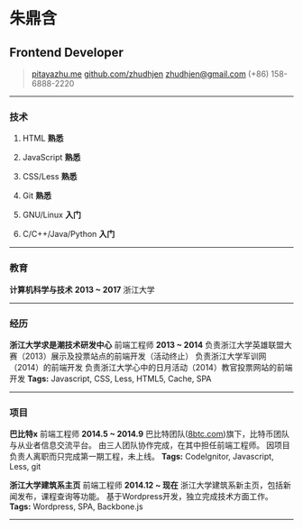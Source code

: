# 朱鼎含

## Frontend Developer

> [pitayazhu.me](http://pitayazhu.me)
> [github.com/zhudhjen](http://github.com/zhudhjen)
> [zhudhjen@gmail.com](mailto:zhudhjen@gmail.com)
> (+86) 158-6888-2220

------

### 技术

1. HTML __熟悉__

1. JavaScript __熟悉__

1. CSS/Less __熟悉__

1. Git __熟悉__

1. GNU/Linux __入门__

1. C/C++/Java/Python __入门__

------

### 教育

**计算机科学与技术** __2013 ~ 2017__
    浙江大学

------

### 经历

**浙江大学求是潮技术研发中心** 前端工程师 __2013 ~ 2014__
    负责浙江大学英雄联盟大赛（2013）展示及投票站点的前端开发（活动终止）
    负责浙江大学军训网（2014）的前端开发
    负责浙江大学心中的日月活动（2014）教官投票网站的前端开发
    **Tags:** Javascript, CSS, Less, HTML5, Cache, SPA

------

### 项目

**巴比特x** 前端工程师 __2014.5 ~ 2014.9__
    巴比特团队([8btc.com](http://www.8btc.com))旗下，比特币团队与从业者信息交流平台。
    由三人团队协作完成，在其中担任前端工程师。
    因项目负责人离职而只完成第一期工程，未上线。
    **Tags:** CodeIgnitor, Javascript, Less, git

**浙江大学建筑系主页** 前端工程师 __2014.12 ~ 现在__
    浙江大学建筑系新主页，包括新闻发布，课程查询等功能。
    基于Wordpress开发，独立完成技术方面工作。
    **Tags:** Wordpress, SPA, Backbone.js

------
